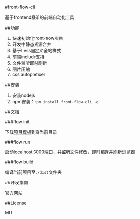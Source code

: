 #front-flow-cli

基于frontend框架的前端自动化工具

##功能

1. 快速初始化front-flow项目
2. 开发中静态资源合并
3. 基于Less自定义全站样式
4. 前端include支持
5. 文件监听即时刷新
6. 图片压缩
7. css autoprefixer

##安装

1. 安装nodejs
2. npm安装：`npm install front-flow-cli -g`

##文档

###flow init

下载[项目模板](https://github.com/tower1229/front-flow-template)到将当前目录

###flow run

启动localhost:3000端口，并监听文件修改，即时编译并刷新浏览器

###flow build

编译当前项目至`./dist`文件夹

##开发指南

[官方网站](http://zangtao.org/projects/front-flow-cli/)

##License 

MIT
